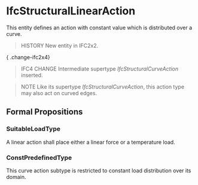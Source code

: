 # IfcStructuralLinearAction

This entity defines an action with constant value which is distributed over a curve.<!-- end of definition -->

> HISTORY New entity in IFC2x2.

{ .change-ifc2x4}
> IFC4 CHANGE Intermediate supertype _IfcStructuralCurveAction_ inserted.

> NOTE Like its supertype _IfcStructuralCurveAction_, this action type may also act on curved edges.

## Formal Propositions

### SuitableLoadType
A linear action shall place either a linear force or a temperature load.

### ConstPredefinedType
This curve action subtype is restricted to constant load distribution over its domain.
